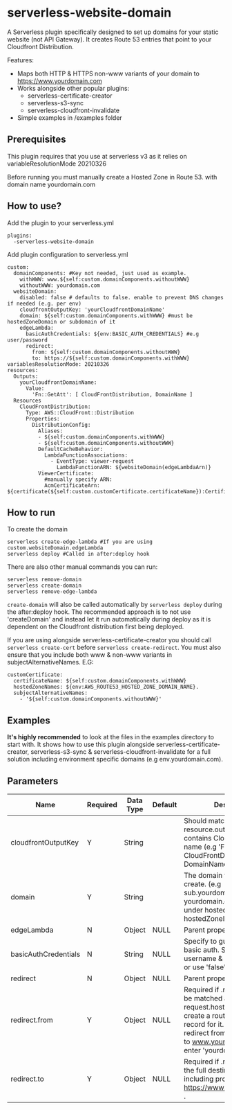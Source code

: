 # serverless-website-domain

A Serverless plugin specifically designed to set up domains for your static website (not API Gateway). It creates Route 53 entries that point to your Cloudfront Distribution.

Features:

 - Maps both HTTP & HTTPS non-www variants of your domain to https://www.yourdomain.com
 - Works alongside other popular plugins:
	 - serverless-certificate-creator
	 - serverless-s3-sync
	 - serverless-cloudfront-invalidate
 - Simple examples in /examples folder

## Prerequisites

This plugin requires that you use at serverless v3 as it relies on variableResolutionMode 20210326

Before running you must manually create a Hosted Zone in Route 53. with domain name yourdomain.com

## How to use?

Add the plugin to your serverless.yml

    plugins:
      -serverless-website-domain


Add plugin configuration to serverless.yml

    custom:
      domainComponents: #Key not needed, just used as example.
        withWWW: www.${self:custom.domainComponents.withoutWWW}
        withoutWWW: yourdomain.com
      websiteDomain:
        disabled: false # defaults to false. enable to prevent DNS changes if needed (e.g. per env)
        cloudfrontOutputKey: 'yourCloudfrontDomainName'
        domain: ${self:custom.domainComponents.withWWW} #must be hostedZoneDomain or subdomain of it
        edgeLambda:
          basicAuthCredentials: ${env:BASIC_AUTH_CREDENTIALS} #e.g user/password
          redirect:
            from: ${self:custom.domainComponents.withoutWWW}
            to: https://${self:custom.domainComponents.withWWW}
    variablesResolutionMode: 20210326
    resources:
      Outputs:
        yourCloudfrontDomainName:
          Value:
            'Fn::GetAtt': [ CloudFrontDistribution, DomainName ]
      Resources
        CloudFrontDistribution:
          Type: AWS::CloudFront::Distribution
          Properties:
            DistributionConfig:
              Aliases:
              - ${self:custom.domainComponents.withWWW}
              - ${self:custom.domainComponents.withoutWWW}
              DefaultCacheBehavior:
                LambdaFunctionAssociations:
                  - EventType: viewer-request
                    LambdaFunctionARN: ${websiteDomain(edgeLambdaArn)}
              ViewerCertificate:
                #manually specify ARN:
                AcmCertificateArn: ${certificate(${self:custom.customCertificate.certificateName}):CertificateArn}

## How to run

To create the domain

```
serverless create-edge-lambda #If you are using custom.websiteDomain.edgeLambda
serverless deploy #Called in after:deploy hook
```
There are also other manual commands you can run:

```
serverless remove-domain
serverless create-domain
serverless remove-edge-lambda
```

`create-domain` will also be called automatically by `serverless deploy` during the after:deploy hook. The recommended approach is to not use 'createDomain' and instead let it run automatically during deploy as it is dependent on the Cloudfront distribution first being deployed.

If you are using alongside serverless-certificate-creator you should call `serverless create-cert` before `serverless create-redirect`. You must also ensure that you include both www & non-www variants in subjectAlternativeNames. E.G:

    customCertificate:
      certificateName: ${self:custom.domainComponents.withWWW}
      hostedZoneNames: ${env:AWS_ROUTE53_HOSTED_ZONE_DOMAIN_NAME}.
      subjectAlternativeNames:
        - '${self:custom.domainComponents.withoutWWW}'

## Examples

**It's highly recommended** to look at the files in the examples directory to start with. It shows how to use this plugin alongside serverless-certificate-creator, serverless-s3-sync & serverless-cloudfront-invalidate for a full solution including environment specific domains (e.g env.yourdomain.com).

## Parameters

| Name                | Required | Data Type | Default | Description                                                                                                                                                                       |
|---------------------|----------|-----------|---------|-----------------------------------------------------------------------------------------------------------------------------------------------------------------------------------|
| cloudfrontOutputKey |     Y    |   String  |         | Should match key in resource.outputs which contains Cloudfront domain name (e.g 'Fn::GetAtt': [ CloudFrontDistribution, DomainName ]).                                            |
| domain              |     Y    |   String  |         | The domain you want to create. (e.g sub.yourdomain.com or yourdomain.com). Must exist under hosted zone of hostedZoneId.                                                          |
| edgeLambda          |     N    |  Object  | NULL   | Parent property                                                          |
| basicAuthCredentials          |     N    |  String  | NULL   | Specify to guard website with basic auth. Separate username & password with '/' or use 'false' to disable.                                                       |
| redirect          |     N    |  Object  | NULL   | Parent property.                                                     |
| redirect.from          |     Y    |  Object  | NULL   | Required if .redirect set. 'It will be matched against lambda request.host[0]. It will also create a route 53 A & AAAA record for it. If you want to redirect from yourdomain.com to www.yourdomain.com just enter 'yourdomain.com' here.                                                     |
| redirect.to          |     Y    |  Object  | NULL   | Required if .redirect set. It is the full destination URL including protocol. (E.G https://www.yourdomain.com)   .                                                  |